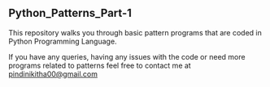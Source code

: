 ## Python_Patterns_Part-1
This repository walks you through basic pattern programs that are coded in Python Programming Language. 

If you have any queries, having any issues with the code or need more programs related to patterns feel free to contact me at pindinikitha00@gmail.com
